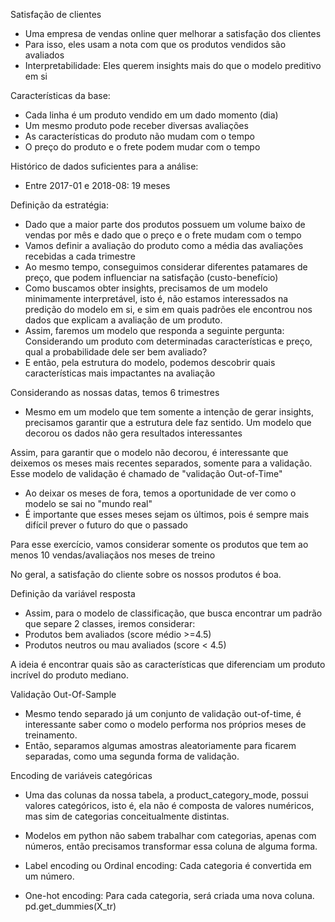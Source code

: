 Satisfação de clientes
- Uma empresa de vendas online quer melhorar a satisfação dos clientes
- Para isso, eles usam a nota com que os produtos vendidos são avaliados
- Interpretabilidade: Eles querem insights mais do que o modelo preditivo em si 

Características da base:
- Cada linha é um produto vendido em um dado momento (dia)
- Um mesmo produto pode receber diversas avaliações
- As características do produto não mudam com o tempo
- O preço do produto e o frete podem mudar com o tempo

Histórico de dados suficientes para a análise:
- Entre 2017-01 e 2018-08: 19 meses

Definição da estratégia:
- Dado que a maior parte dos produtos possuem um volume baixo de vendas por mês e dado que o preço e o frete mudam com o tempo
- Vamos definir a avaliação do produto como a média das avaliações recebidas a cada trimestre
- Ao mesmo tempo, conseguimos considerar diferentes patamares de preço, que podem influenciar na satisfação (custo-benefício)
- Como buscamos obter insights, precisamos de um modelo minimamente interpretável, isto é, não estamos interessados na predição do modelo em si, e sim em quais padrões ele encontrou nos dados que explicam a avaliação de um produto.
- Assim, faremos um modelo que responda a seguinte pergunta: Considerando um produto com determinadas características e preço, qual a probabilidade dele ser bem avaliado? 
- E então, pela estrutura do modelo, podemos descobrir quais características mais impactantes na avaliação 

Considerando as nossas datas, temos 6 trimestres
- Mesmo em um modelo que tem somente a intenção de gerar insights, precisamos garantir que a estrutura dele faz sentido. Um modelo que decorou os dados não gera resultados interessantes

Assim, para garantir que o modelo não decorou, é interessante que deixemos os meses mais recentes separados, somente para a validação. Esse modelo de validação é chamado de "validação Out-of-Time"

- Ao deixar os meses de fora, temos a oportunidade de ver como o modelo se sai no "mundo real"
- É importante que esses meses sejam os últimos, pois é sempre mais difícil prever o futuro do que o passado

Para esse exercício, vamos considerar somente os produtos que tem ao menos 10 vendas/avaliaçãos nos meses de treino

No geral, a satisfação do cliente sobre os nossos produtos é boa.

Definição da variável resposta
- Assim, para o modelo de classificação, que busca encontrar um padrão que separe 2 classes, iremos considerar:
- Produtos bem avaliados (score médio >=4.5)
- Produtos neutros ou mau avaliados (score < 4.5)

A ideia é encontrar quais são as características que diferenciam um produto incrível do produto mediano.

Validação Out-Of-Sample
- Mesmo tendo separado já um conjunto de validação out-of-time, é interessante saber como o modelo performa nos próprios meses de treinamento.
- Então, separamos algumas amostras aleatoriamente para ficarem separadas, como uma segunda forma de validação. 

Encoding de variáveis categóricas
- Uma das colunas da nossa tabela, a product_category_mode, possui valores categóricos, isto é, ela não é composta de valores numéricos, mas sim de categorias conceitualmente distintas. 
- Modelos em python não sabem trabalhar com categorias, apenas com números, então precisamos transformar essa coluna de alguma forma. 

- Label encoding ou Ordinal encoding: Cada categoria é convertida em um número.  

- One-hot encoding: Para cada categoria, será criada uma nova coluna. 
pd.get_dummies(X_tr)


